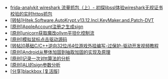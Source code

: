 + [frida-analykit   wireshark 流量抓包（上）- 初探libssl体验wireshark无视证书校验的实时https抓包](https://bbs.kanxue.com/thread-286510.htm)
+ [[转帖]Hitek.Software.AutoKrypt.v13.12.Incl.KeyMaker.and.Patch-DVT](https://bbs.kanxue.com/thread-286993.htm)
+ [[原创]AppleAccount注册之生成sign](https://bbs.kanxue.com/thread-285959.htm)
+ [[原创]unicorn获取魔改ollvm平坦化控制流](https://bbs.kanxue.com/thread-286992.htm)
+ [[原创]模拟鼠标点击驱动源码](https://bbs.kanxue.com/thread-286960.htm)
+ [[转帖]0基础C/C++逆向32位/64位游戏外挂编写-过保护-驱动开发视频教程](https://bbs.kanxue.com/thread-286955.htm)
+ [[原创]Android从整体加固到抽取加固的实现及原理](https://bbs.kanxue.com/thread-286929.htm)
+ [[原创]记录一次对tt算法的分析](https://bbs.kanxue.com/thread-285955.htm)
+ [[原创]ALI的sign参数分析](https://bbs.kanxue.com/thread-284292.htm)
+ [[分享]blackbox [复活版]](https://bbs.kanxue.com/thread-286308.htm)
